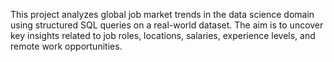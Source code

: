 This project analyzes global job market trends in the data science domain using structured SQL queries on a real-world dataset. The aim is to uncover key insights related to job roles, locations, salaries, experience levels, and remote work opportunities.
